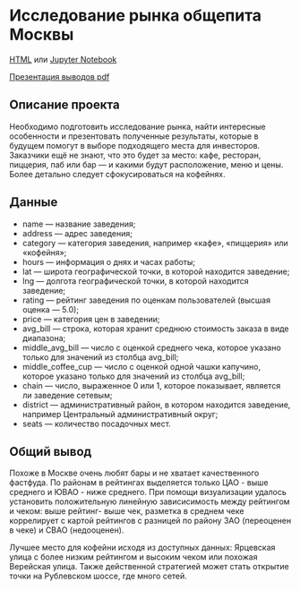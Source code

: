 # Исследование рынка общепита Москвы

[HTML](food_invest.html) или [Jupyter Notebook](food_invest.ipynb)

[Презентация выводов pdf](food_invest_survey.pdf)

## Описание проекта

Необходимо подготовить исследование рынка, найти интересные особенности и презентовать полученные результаты, которые в будущем помогут в выборе подходящего места для инвесторов. Заказчики ещё не знают, что это будет за место: кафе, ресторан, пиццерия, паб или бар — и какими будут расположение, меню и цены. Более детально следует сфокусироваться на кофейнях.

## Данные
- name — название заведения;
- address — адрес заведения;
- category — категория заведения, например «кафе», «пиццерия» или «кофейня»;
- hours — информация о днях и часах работы;
- lat — широта географической точки, в которой находится заведение;
- lng — долгота географической точки, в которой находится заведение;
- rating — рейтинг заведения по оценкам пользователей (высшая оценка — 5.0);
- price — категория цен в заведении;
- avg_bill — строка, которая хранит среднюю стоимость заказа в виде диапазона;
- middle_avg_bill — число с оценкой среднего чека, которое указано только для значений из столбца avg_bill;
- middle_coffee_cup — число с оценкой одной чашки капучино, которое указано только для значений из столбца avg_bill;
- chain — число, выраженное 0 или 1, которое показывает, является ли заведение сетевым;
- district — административный район, в котором находится заведение, например Центральный административный округ;
- seats — количество посадочных мест.

## Общий вывод

Похоже в Москве очень любят бары и не хватает качественного фастфуда. По районам в рейтингах выделяется только ЦАО - выше среднего и ЮВАО - ниже среднего. При помощи визуализации удалось установить положительную линейную зависисимость между рейтингом и чеком: выше рейтинг- выше чек, разметка в среднем чеке коррелирует с картой рейтингов с разницей по району ЗАО (переоценен в чеке) и СВАО (недооценен).

Лучшее место для кофейни исходя из доступных данных: Ярцевская улица с более низким рейтингом и высоким чеком или похожая Верейская улица. Также действенной стратегией может стать открытие точки на Рублевском шоссе, где много сетей.
